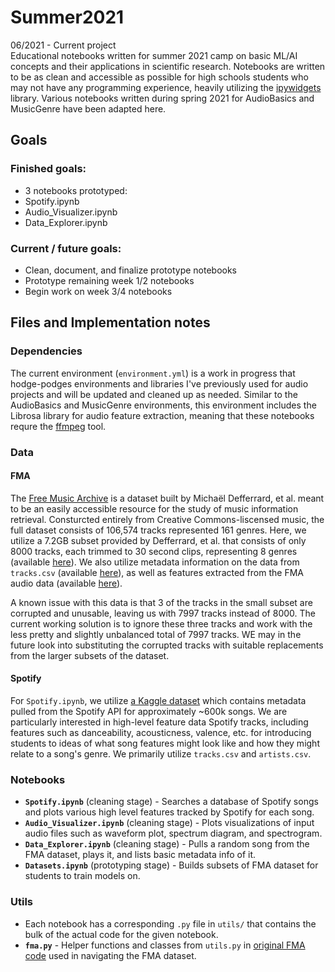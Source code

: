 # Summer2021
06/2021 - Current project  
Educational notebooks written for summer 2021 camp on basic ML/AI concepts and their applications in scientific research. Notebooks are written to be as clean and accessible as possible for high schools students who may not have any programming experience, heavily utilizing the [ipywidgets](https://pypi.org/project/ipywidgets/) library. Various notebooks written during spring 2021 for AudioBasics and MusicGenre have been adapted here.

## Goals
### Finished goals:
- 3 notebooks prototyped:
-   Spotify.ipynb
-   Audio_Visualizer.ipynb
-   Data_Explorer.ipynb

### Current / future goals:
- Clean, document, and finalize prototype notebooks
- Prototype remaining week 1/2 notebooks
- Begin work on week 3/4 notebooks

## Files and Implementation notes
### Dependencies
The current environment (`environment.yml`) is a work in progress that hodge-podges environments and libraries I've previously used for audio projects and will be updated and cleaned up as needed. Similar to the AudioBasics and MusicGenre environments, this environment includes the Librosa library for audio feature extraction, meaning that these notebooks requre the [ffmpeg](https://www.ffmpeg.org/) tool.

### Data
#### FMA
The [Free Music Archive](https://github.com/mdeff/fma) is a dataset built by Michaël Defferrard, et al. meant to be an easily accessible resource for the study of music information retrieval. Consturcted entirely from Creative Commons-liscensed music, the full dataset consists of 106,574 tracks represented 161 genres. Here, we utilize a 7.2GB subset provided by Defferrard, et al. that consists of only 8000 tracks, each trimmed to 30 second clips, representing 8 genres (available [here](https://os.unil.cloud.switch.ch/fma/fma_small.zip)). We also utilize metadata information on the data from `tracks.csv` (available [here](https://os.unil.cloud.switch.ch/fma/fma_metadata.zip)), as well as features extracted from the FMA audio data (available [here](https://github.com/ddiLab/SageAudio/blob/main/MusicGenre/fma_small.csv)).

A known issue with this data is that 3 of the tracks in the small subset are corrupted and unusable, leaving us with 7997 tracks instead of 8000. The current working solution is to ignore these three tracks and work with the less pretty and slightly unbalanced total of 7997 tracks. WE may in the future look into substituting the corrupted tracks with suitable replacements from the larger subsets of the dataset.

#### Spotify
For `Spotify.ipynb`, we utilize [a Kaggle dataset](https://www.kaggle.com/yamaerenay/spotify-dataset-19212020-160k-tracks?select=tracks.csv) which contains metadata pulled from the Spotify API for approximately ~600k songs. We are particularly interested in high-level feature data Spotify tracks, including features such as danceability, acousticness, valence, etc. for introducing students to ideas of what song features might look like and how they might relate to a song's genre. We primarily utilize `tracks.csv` and `artists.csv`.

### Notebooks  
- **`Spotify.ipynb`** (cleaning stage) - Searches a database of Spotify songs and plots various high level features tracked by Spotify for each song.
- **`Audio_Visualizer.ipynb`** (cleaning stage) - Plots visualizations of input audio files such as waveform plot, spectrum diagram, and spectrogram.
- **`Data_Explorer.ipynb`** (cleaning stage) - Pulls a random song from the FMA dataset, plays it, and lists basic metadata info of it.
- **`Datasets.ipynb`** (prototyping stage) - Builds subsets of FMA dataset for students to train models on.

### Utils
- Each notebook has a corresponding `.py` file in `utils/` that contains the bulk of the actual code for the given notebook.
- **`fma.py`** - Helper functions and classes from `utils.py` in [original FMA code](https://github.com/mdeff/fma) used in navigating the FMA dataset.
